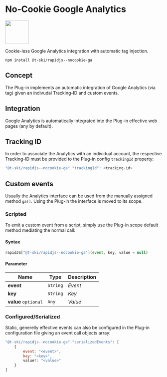 # No-Cookie Google Analytics

<a href="https://rapidjs.org"><img src="https://rapidjs.org/assets/readme-plugin-badge.svg" height="75"></a>

Cookie-less Google Analytics integration with automatic tag injection.

```
npm install @t-ski/rapidjs--nocookie-ga
```

## Concept

The Plug-in implements an automatic integration of Google Analytics (via tag) given an indivudal Tracking-ID and custom events.

## Integration

Google Analytics is automatically integrated into the Plug-in effective web pages (any by default). 

## Tracking ID

In order to associate the Analytics with an individual account, the respective Tracking-ID must be provided to the Plug-in config `trackingId` property:

``` js
"@t-ski/rapidjs--nocookie-ga"."trackingId": <tracking-id>
```

## Custom events

Usually the Analytics interface can be used from the manually assigned method `ga()`. Using the Plug-in the interface is moved to its scope.

### Scripted

To emit a custom event from a script, simply use the Plug-in scope default method mediating the normal call:

#### Syntax

``` js
rapidJS["@t-ski/rapidjs--nocookie-ga"](event, key, value = null)
```

#### Parameter

| Name  	           | Type     | Description |
| -------------------- | -------- | ----------- |
| **event**            | `String` | *Event* |
| **key**              | `String` | *Key* |
| **value** `optional` | `Any`    | *Value* |

### Configured/Serialized

Static, generelly effective events can also be configured in the Plug-in configuration file giving an event call objects array:

``` js
"@t-ski/rapidjs--nocookie-ga"."serializedEvents": [
    {
        event: "<event>",
        key: "<key>",
        value?: "<value>"
    }
]
```